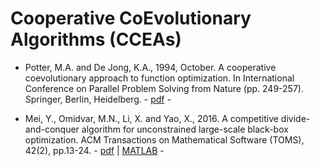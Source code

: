 # Cooperative CoEvolutionary Algorithms (CCEAs)

* Potter, M.A. and De Jong, K.A., 1994, October. A cooperative coevolutionary approach to function optimization. In International Conference on Parallel Problem Solving from Nature (pp. 249-257). Springer, Berlin, Heidelberg. - [pdf](https://link.springer.com/chapter/10.1007/3-540-58484-6_269) -

* Mei, Y., Omidvar, M.N., Li, X. and Yao, X., 2016. A competitive divide-and-conquer algorithm for unconstrained large-scale black-box optimization. ACM Transactions on Mathematical Software (TOMS), 42(2), pp.13-24. - [pdf](https://dl.acm.org/citation.cfm?id=2791291) | [MATLAB](https://ww2.mathworks.cn/matlabcentral/fileexchange/45783-the-cc-gdg-cmaes-algorithm) -
